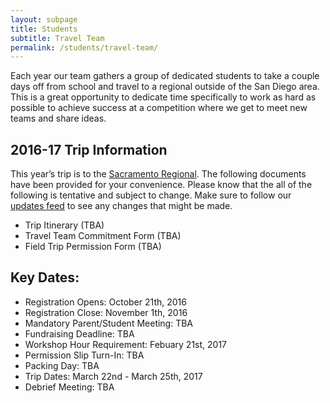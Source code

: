 ```yaml
---
layout: subpage
title: Students
subtitle: Travel Team
permalink: /students/travel-team/
---
```


Each year our team gathers a group of dedicated students to take a couple days off from school and travel to a regional outside of the San Diego area. This is a great opportunity to dedicate time specifically to work as hard as possible to achieve success at a competition where we get to meet new teams and share ideas.

## 2016-17 Trip Information

This year’s trip is to the [Sacramento Regional](https://www.thebluealliance.com/event/2017cada). The following documents have been provided for your convenience. Please know that the all of the following is tentative and subject to change. Make sure to follow our [updates feed](/students/updates/) to see any changes that might be made.

+ Trip Itinerary (TBA)
+ Travel Team Commitment Form (TBA)
+ Field Trip Permission Form (TBA)

## Key Dates:

+ Registration Opens: October 21th, 2016
+ Registration Close: November 1th, 2016
+ Mandatory Parent/Student Meeting: TBA
+ Fundraising Deadline: TBA
+ Workshop Hour Requirement: Febuary 21st, 2017
+ Permission Slip Turn-In: TBA
+ Packing Day: TBA
+ Trip Dates:  March 22nd - March 25th, 2017
+ Debrief Meeting: TBA
